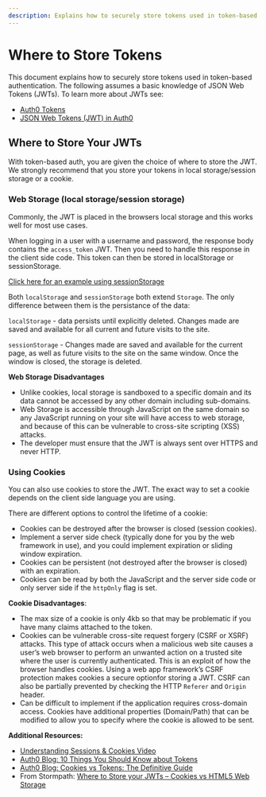 ```yaml
---
description: Explains how to securely store tokens used in token-based authentication. 
---
```


# Where to Store Tokens

 This document explains how to securely store tokens used in token-based authentication. The following assumes a basic knowledge of JSON Web Tokens (JWTs). To learn more about JWTs see:

 * [Auth0 Tokens](/tokens)
 * [JSON Web Tokens (JWT) in Auth0](/jwt)

## Where to Store Your JWTs

With token-based auth, you are given the choice of where to store the JWT. We strongly recommend that you store your tokens in local storage/session storage or a cookie. 

### Web Storage (local storage/session storage)

Commonly, the JWT is placed in the browsers local storage and this works well for most use cases. 

When logging in a user with a username and password, the response body contains the `access_token` JWT. Then you need to handle this response in the client side code. This token can then be stored in localStorage or sessionStorage.

[Click here for an example using sessionStorage](https://github.com/auth0-blog/angular-token-auth/blob/master/auth.client.js#L31)

Both `localStorage` and `sessionStorage` both extend `Storage`. The only difference between them is the persistance of the data:

`localStorage` - data persists until explicitly deleted. Changes made are saved and available for all current and future visits to the site.

`sessionStorage` - Changes made are saved and available for the current page, as well as future visits to the site on the same window. Once the window is closed, the storage is deleted.

**Web Storage Disadvantages**
* Unlike cookies, local storage is sandboxed to a specific domain and its data cannot be accessed by any other domain including sub-domains.
* Web Storage is accessible through JavaScript on the same domain so any JavaScript running on your site will have access to web storage, and because of this can be vulnerable to cross-site scripting (XSS) attacks.
* The developer must ensure that the JWT is always sent over HTTPS and never HTTP.

### Using Cookies

You can also use cookies to store the JWT. The exact way to set a cookie depends on the client side language you are using.

There are different options to control the lifetime of a cookie:

* Cookies can be destroyed after the browser is closed (session cookies).
* Implement a server side check (typically done for you by the web framework in use), and you could implement expiration or sliding window expiration.
* Cookies can be persistent (not destroyed after the browser is closed) with an expiration.
* Cookies can be read by both the JavaScript and the server side code or only server side if the `httpOnly` flag is set.

**Cookie Disadvantages**:
*  The max size of a cookie is only 4kb so that may be problematic if you have many claims attached to the token.
* Cookies can be vulnerable cross-site request forgery (CSRF or XSRF) attacks. This type of attack occurs when a malicious web site causes a user’s web browser to perform an unwanted action on a trusted site where the user is currently authenticated. This is an exploit of how the browser handles cookies. Using a web app framework’s CSRF protection makes cookies a secure optionfor storing a JWT. CSRF can also be partially prevented by checking the HTTP `Referer` and `Origin` header.
*  Can be difficult to implement if the application requires cross-domain access. Cookies have additional properties (Domain/Path) that can be modified to allow you to specify where the cookie is allowed to be sent. 

**Additional Resources:**

* [Understanding Sessions & Cookies Video](/videos/session-and-cookies)
* [Auth0 Blog: 10 Things You Should Know about Tokens](https://auth0.com/blog/ten-things-you-should-know-about-tokens-and-cookies/)
* [Auth0 Blog: Cookies vs Tokens: The Definitive Guide](https://auth0.com/blog/cookies-vs-tokens-definitive-guide/)
* From Stormpath: [Where to Store your JWTs – Cookies vs HTML5 Web Storage](https://stormpath.com/blog/where-to-store-your-jwts-cookies-vs-html5-web-storage)
